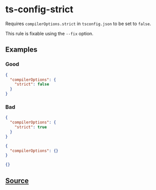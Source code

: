 # ts-config-strict

Requires `compilerOptions.strict` in `tsconfig.json` to be set to `false`.

This rule is fixable using the `--fix` option.

## Examples

### Good

```json
{
  "compilerOptions": {
    "strict": false
  }
}
```

### Bad

```json
{
  "compilerOptions": {
    "strict": true
  }
}
```

```json
{
  "compilerOptions": {}
}
```

```json
{}
```

## [Source](https://azure.github.io/azure-sdk/typescript_design.html#ts-config-strict)
